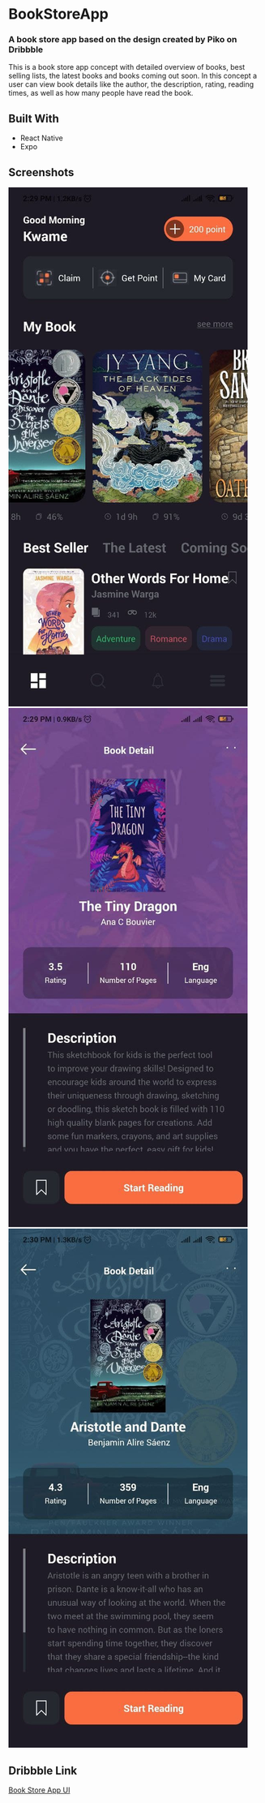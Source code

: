 # BookStoreApp

### A book store app based on the design created by Piko on Dribbble
This is a book store app concept with detailed overview of books, best selling lists, the latest books and books coming out soon. In this concept a user can view book details like the author, the description, rating, reading times, as well as how many people have read the book.

## Built With
* React Native
* Expo


## Screenshots

![Expense Tracker App Scrnsht 1](assets/scrnshts/bkstrscrnsht1.jpg)
![Expense Tracker App Scrnsht 2](assets/scrnshts/bkstrscrnsht2.jpg)
![Expense Tracker App Scrnsht 3](assets/scrnshts/bkstrscrnsht3.jpg)


## Dribbble Link 

[Book Store App UI](https://dribbble.com/shots/14118636-Book-Store-App)
